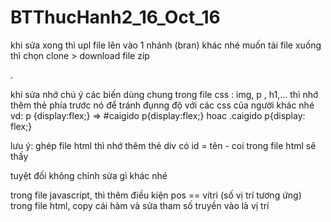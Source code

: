 # BTThucHanh2_16_Oct_16


khi sửa xong thì upl file lên vào 1 nhánh (bran) khác nhé
muốn tải file xuống thì chọn clone > download file zip




.

khi sửa nhớ chú ý các biến dùng chung trong file css : img, p , h1,...
thì nhớ thêm thẻ phía trước nó để tránh đụnng độ với các css của người khác nhé
vd: p {display:flex;} => #caigido p{display:flex;} hoac .caigido p{display: flex;}

lưu ý: ghép file html thì nhớ thêm thẻ div có id = tên - coi trong file html sẽ thấy

tuyệt đối không chỉnh sửa gì khác nhé

trong file javascript, thì thêm điều kiện pos == vitri (số vị trí tương ứng)
trong file html, copy cái hàm và sửa tham số truyền vào là vị trí


